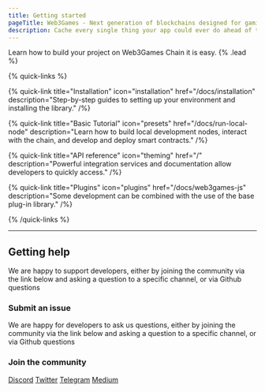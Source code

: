 ```yaml
---
title: Getting started
pageTitle: Web3Games - Next generation of blockchains designed for gaming and digital collectibles.
description: Cache every single thing your app could ever do ahead of time, so your code never even has to run at all.
---
```


Learn how to build your project on Web3Games Chain it is easy. {% .lead %}

{% quick-links %}

{% quick-link title="Installation" icon="installation" href="/docs/installation" description="Step-by-step guides to setting up your environment and installing the library." /%}

{% quick-link title="Basic Tutorial" icon="presets" href="/docs/run-local-node" description="Learn how to build local development nodes, interact with the chain, and develop and deploy smart contracts." /%}

{% quick-link title="API reference" icon="theming" href="/" description="Powerful integration services and documentation allow developers to quickly access." /%}

{% quick-link title="Plugins" icon="plugins" href="/docs/web3games-js" description="Some development can be combined with the use of the base plug-in library." /%}



{% /quick-links %}

---
## Getting help

We are happy to support developers, either by joining the community via the link below and asking a question to a specific channel, or via Github questions

### Submit an issue

We are happy for developers to ask us questions, either by joining the community via the link below and asking a question to a specific channel, or via Github questions

### Join the community

[Discord](https://discord.com/invite/web3games)
[Twitter](https://twitter.com/web3games)
[Telegram](https://t.me/web3gamesofficial)
[Medium](https://blog.web3games.com/)
